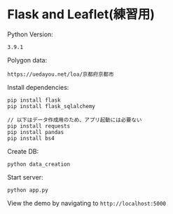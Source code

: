 Flask and Leaflet(練習用)
=================

Python Version:

```
3.9.1
```

Polygon data:
```
https://uedayou.net/loa/京都府京都市
```

Install dependencies:

```
pip install flask
pip install flask_sqlalchemy

// 以下はデータ作成用のため、アプリ起動には必要ない
pip install requests
pip install pandas
pip install bs4
```

Create DB:
```
python data_creation
```

Start server:

```
python app.py
```

View the demo by navigating to `http://localhost:5000`
